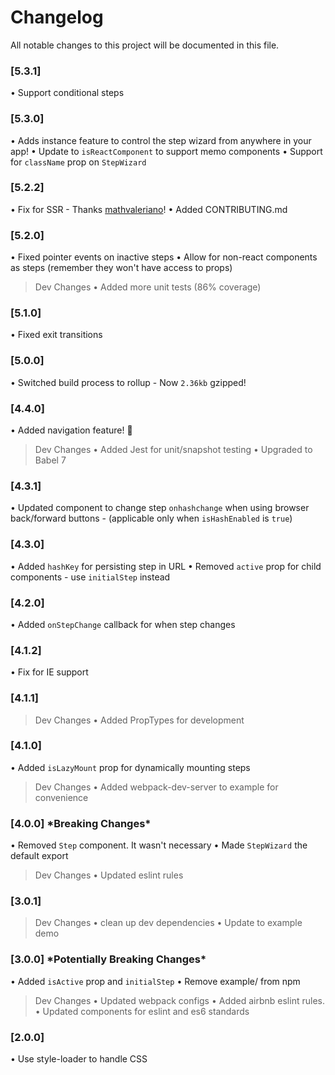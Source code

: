 # Changelog
All notable changes to this project will be documented in this file.

### [5.3.1]
• Support conditional steps

### [5.3.0]
• Adds instance feature to control the step wizard from anywhere in your app!
• Update to `isReactComponent` to support memo components
• Support for `className` prop on `StepWizard`

### [5.2.2]
• Fix for SSR - Thanks [mathvaleriano](https://github.com/mathvaleriano)!
• Added CONTRIBUTING.md

### [5.2.0]
• Fixed pointer events on inactive steps
• Allow for non-react components as steps (remember they won't have access to props)

> Dev Changes
• Added more unit tests (86% coverage)

### [5.1.0]
• Fixed exit transitions

### [5.0.0]
• Switched build process to rollup - Now `2.36kb` gzipped!

### [4.4.0]
• Added navigation feature! 🎉

> Dev Changes
• Added Jest for unit/snapshot testing
• Upgraded to Babel 7

### [4.3.1]
• Updated component to change step `onhashchange` when using browser back/forward buttons - (applicable only when `isHashEnabled` is `true`)

### [4.3.0]
• Added `hashKey` for persisting step in URL
• Removed `active` prop for child components - use `initialStep` instead

### [4.2.0]
• Added `onStepChange` callback for when step changes

### [4.1.2]
• Fix for IE support

### [4.1.1]
> Dev Changes
    • Added PropTypes for development

### [4.1.0]
• Added `isLazyMount` prop for dynamically mounting steps

> Dev Changes
    • Added webpack-dev-server to example for convenience

### [4.0.0] \*Breaking Changes\*
• Removed `Step` component. It wasn't necessary
• Made `StepWizard` the default export

> Dev Changes
    • Updated eslint rules

### [3.0.1]
> Dev Changes
• clean up dev dependencies
• Update to example demo

### [3.0.0] \*Potentially Breaking Changes\*
• Added `isActive` prop and `initialStep`
• Remove example/ from npm

> Dev Changes
• Updated webpack configs
• Added airbnb eslint rules.
• Updated components for eslint and es6 standards

### [2.0.0]
• Use style-loader to handle CSS